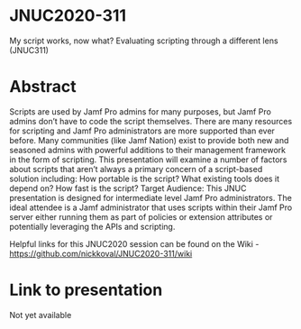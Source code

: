 # JNUC2020-311
My script works, now what? Evaluating scripting through a different lens (JNUC311)

# Abstract
Scripts are used by Jamf Pro admins for many purposes, but Jamf Pro admins don’t have to code the script themselves. There are many resources for scripting and Jamf Pro administrators are more supported than ever before. Many communities (like Jamf Nation) exist to provide both new and seasoned admins with powerful additions to their management framework in the form of scripting. This presentation will examine a number of factors about scripts that aren’t always a primary concern of a script-based solution including: How portable is the script? What existing tools does it depend on? How fast is the script? Target Audience: This JNUC presentation is designed for intermediate level Jamf Pro administrators. The ideal attendee is a Jamf administrator that uses scripts within their Jamf Pro server either running them as part of policies or extension attributes or potentially leveraging the APIs and scripting.

Helpful links for this JNUC2020 session can be found on the Wiki - https://github.com/nickkoval/JNUC2020-311/wiki

# Link to presentation
Not yet available
